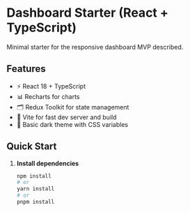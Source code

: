 # Dashboard Starter (React + TypeScript)

Minimal starter for the responsive dashboard MVP described.

## Features
- ⚡ React 18 + TypeScript
- 📊 Recharts for charts
- 🗂️ Redux Toolkit for state management
- 🚀 Vite for fast dev server and build
- 🎨 Basic dark theme with CSS variables

## Quick Start

1. **Install dependencies**
   ```bash
   npm install
   # or
   yarn install
   # or
   pnpm install
